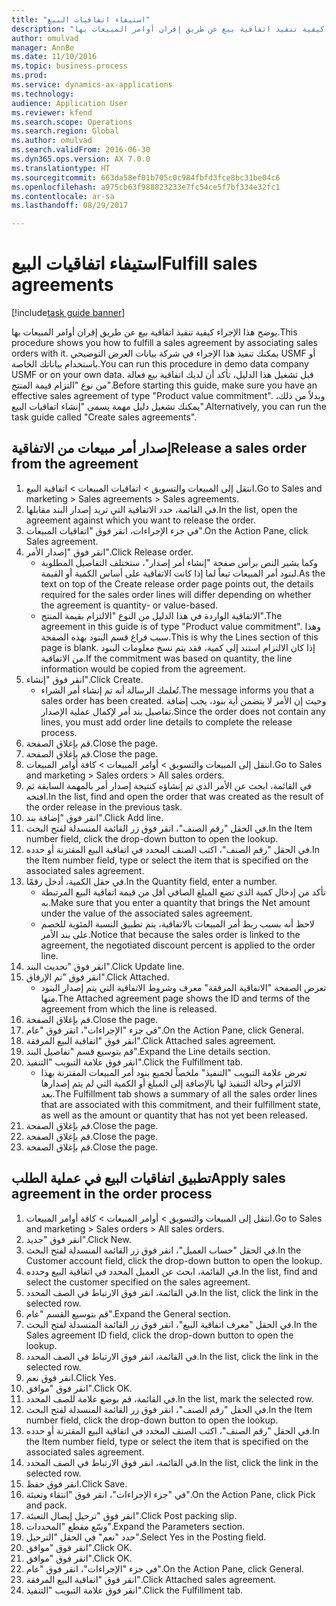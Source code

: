```yaml
--- 
title: "استيفاء اتفاقيات البيع"
description: "يوضح هذا الإجراء كيفية تنفيذ اتفاقية بيع عن طريق إقران أوامر المبيعات بها."
author: omulvad
manager: AnnBe
ms.date: 11/10/2016
ms.topic: business-process
ms.prod: 
ms.service: dynamics-ax-applications
ms.technology: 
audience: Application User
ms.reviewer: kfend
ms.search.scope: Operations
ms.search.region: Global
ms.author: omulvad
ms.search.validFrom: 2016-06-30
ms.dyn365.ops.version: AX 7.0.0
ms.translationtype: HT
ms.sourcegitcommit: 663da58ef01b705c0c984fbfd3fce8bc31be04c6
ms.openlocfilehash: a975cb63f988823233e7fc54ce5f7bf334e32fc1
ms.contentlocale: ar-sa
ms.lasthandoff: 08/29/2017

---
```

# <a name="fulfill-sales-agreements"></a><span data-ttu-id="4031d-103">استيفاء اتفاقيات البيع</span><span class="sxs-lookup"><span data-stu-id="4031d-103">Fulfill sales agreements</span></span>

[!include[task guide banner](../../includes/task-guide-banner.md)]

<span data-ttu-id="4031d-104">يوضح هذا الإجراء كيفية تنفيذ اتفاقية بيع عن طريق إقران أوامر المبيعات بها.</span><span class="sxs-lookup"><span data-stu-id="4031d-104">This procedure shows you how to fulfill a sales agreement by associating sales orders with it.</span></span> <span data-ttu-id="4031d-105">يمكنك تنفيذ هذا الإجراء في شركة بيانات العرض التوضيحي USMF أو باستخدام بياناتك الخاصة.</span><span class="sxs-lookup"><span data-stu-id="4031d-105">You can run this procedure in demo data company USMF or on your own data.</span></span> <span data-ttu-id="4031d-106">قبل تشغيل هذا الدليل، تأكد أن لديك اتفاقية بيع فعالة من نوع "التزام قيمة المنتج".</span><span class="sxs-lookup"><span data-stu-id="4031d-106">Before starting this guide, make sure you have an effective sales agreement of type "Product value commitment".</span></span> <span data-ttu-id="4031d-107">وبدلاً من ذلك، يمكنك تشغيل دليل مهمة يسمى "إنشاء اتفاقيات البيع".</span><span class="sxs-lookup"><span data-stu-id="4031d-107">Alternatively, you can run the task guide called "Create sales agreements".</span></span>  




## <a name="release-a-sales-order-from-the-agreement"></a><span data-ttu-id="4031d-108">إصدار أمر مبيعات من الاتفاقية</span><span class="sxs-lookup"><span data-stu-id="4031d-108">Release a sales order from the agreement</span></span>
1. <span data-ttu-id="4031d-109">انتقل إلى المبيعات والتسويق > اتفاقيات المبيعات > اتفاقية البيع.</span><span class="sxs-lookup"><span data-stu-id="4031d-109">Go to Sales and marketing > Sales agreements > Sales agreements.</span></span>
2. <span data-ttu-id="4031d-110">في القائمة، حدد الاتفاقية التي تريد إصدار البند مقابلها.</span><span class="sxs-lookup"><span data-stu-id="4031d-110">In the list, open the agreement against which you want to release the order.</span></span>
3. <span data-ttu-id="4031d-111">في جزء الإجراءات، انقر فوق "اتفاقيات المبيعات".</span><span class="sxs-lookup"><span data-stu-id="4031d-111">On the Action Pane, click Sales agreement.</span></span>
4. <span data-ttu-id="4031d-112">انقر فوق "إصدار الأمر".</span><span class="sxs-lookup"><span data-stu-id="4031d-112">Click Release order.</span></span>
    * <span data-ttu-id="4031d-113">وكما يشير النص برأس صفحة "إنشاء أمر إصدار"، ستختلف التفاصيل المطلوبة لبنود أمر المبيعات تبعاً لما إذا كانت الاتفاقية على أساس الكمية أو القيمة.</span><span class="sxs-lookup"><span data-stu-id="4031d-113">As the text on top of the  Create release order page points out, the details required for the sales order lines will differ depending on whether the agreement is quantity- or value-based.</span></span>  
    * <span data-ttu-id="4031d-114">الاتفاقية الواردة في هذا الدليل من النوع "الالتزام بقيمة المنتج".</span><span class="sxs-lookup"><span data-stu-id="4031d-114">The agreement in this guide is of type "Product value commitment".</span></span> <span data-ttu-id="4031d-115">وهذا سبب فراغ قسم البنود بهذه الصفحة.</span><span class="sxs-lookup"><span data-stu-id="4031d-115">This is why the Lines section of this page is blank.</span></span> <span data-ttu-id="4031d-116">إذا كان الالتزام استند إلى كمية، فقد يتم نسخ معلومات البنود من الاتفاقية.</span><span class="sxs-lookup"><span data-stu-id="4031d-116">If the commitment was based on quantity, the line information would be copied from the agreement.</span></span>  
5. <span data-ttu-id="4031d-117">انقر فوق "إنشاء".</span><span class="sxs-lookup"><span data-stu-id="4031d-117">Click Create.</span></span>
    * <span data-ttu-id="4031d-118">تُعلمك الرسالة أنه تم إنشاء أمر الشراء.</span><span class="sxs-lookup"><span data-stu-id="4031d-118">The message informs you that a sales order has been created.</span></span> <span data-ttu-id="4031d-119">وحيث إن الأمر لا يتضمن أية بنود، يجب إضافة تفاصيل بند أمر لإكمال عملية الإصدار.</span><span class="sxs-lookup"><span data-stu-id="4031d-119">Since the order does not contain any lines, you must add order line details to complete the release process.</span></span>   
6. <span data-ttu-id="4031d-120">قم بإغلاق الصفحة.</span><span class="sxs-lookup"><span data-stu-id="4031d-120">Close the page.</span></span>
7. <span data-ttu-id="4031d-121">قم بإغلاق الصفحة.</span><span class="sxs-lookup"><span data-stu-id="4031d-121">Close the page.</span></span>
8. <span data-ttu-id="4031d-122">انتقل إلى المبيعات والتسويق > أوامر المبيعات > كافة أوامر المبيعات.</span><span class="sxs-lookup"><span data-stu-id="4031d-122">Go to Sales and marketing > Sales orders > All sales orders.</span></span>
9. <span data-ttu-id="4031d-123">في القائمة، ابحث عن الأمر الذي تم إنشاؤه كنتيجة إصدار أمر بالمهمة السابقة ثم افتحه.</span><span class="sxs-lookup"><span data-stu-id="4031d-123">In the list, find and open the order that was created as the result of the order release in the previous task.</span></span>
10. <span data-ttu-id="4031d-124">انقر فوق "إضافة بند".</span><span class="sxs-lookup"><span data-stu-id="4031d-124">Click Add line.</span></span>
11. <span data-ttu-id="4031d-125">في الحقل "رقم الصنف"، انقر فوق زر القائمة المنسدلة لفتح البحث.</span><span class="sxs-lookup"><span data-stu-id="4031d-125">In the Item number field, click the drop-down button to open the lookup.</span></span>
12. <span data-ttu-id="4031d-126">في الحقل "رقم الصنف"، اكتب الصنف المحدد في اتفاقية البيع المقترنة أو حدده.</span><span class="sxs-lookup"><span data-stu-id="4031d-126">In the Item number field, type or select the item that is specified on the associated sales agreement.</span></span>
13. <span data-ttu-id="4031d-127">في حقل الكمية، أدخل رقمًا.</span><span class="sxs-lookup"><span data-stu-id="4031d-127">In the Quantity field, enter a number.</span></span>
    * <span data-ttu-id="4031d-128">تأكد من إدخال كمية الذي تضع المبلغ الصافي أقل من قيمة اتفاقية البيع المرتبطة به.</span><span class="sxs-lookup"><span data-stu-id="4031d-128">Make sure that you enter a quantity that brings the Net amount under the value of the associated sales agreement.</span></span>  
    * <span data-ttu-id="4031d-129">لاحظ أنه بسبب ربط أمر المبيعات بالاتفاقية، يتم تطبيق النسبة المئوية للخصم على بند الأمر.</span><span class="sxs-lookup"><span data-stu-id="4031d-129">Notice that because the sales order is linked to the agreement, the negotiated discount percent is applied to the order line.</span></span>  
14. <span data-ttu-id="4031d-130">انقر فوق "تحديث البند".</span><span class="sxs-lookup"><span data-stu-id="4031d-130">Click Update line.</span></span>
15. <span data-ttu-id="4031d-131">انقر فوق "تم الإرفاق".</span><span class="sxs-lookup"><span data-stu-id="4031d-131">Click Attached.</span></span>
    * <span data-ttu-id="4031d-132">تعرض الصفحة "الاتفاقية المرفقة" معرف وشروط الاتفاقية التي يتم إصدار البنود منها.</span><span class="sxs-lookup"><span data-stu-id="4031d-132">The Attached agreement page shows the ID and terms of the agreement from which the line is released.</span></span>  
16. <span data-ttu-id="4031d-133">قم بإغلاق الصفحة.</span><span class="sxs-lookup"><span data-stu-id="4031d-133">Close the page.</span></span>
17. <span data-ttu-id="4031d-134">في جزء "الإجراءات"، انقر فوق "عام".</span><span class="sxs-lookup"><span data-stu-id="4031d-134">On the Action Pane, click General.</span></span>
18. <span data-ttu-id="4031d-135">انقر فوق "اتفاقية البيع المرفقة".</span><span class="sxs-lookup"><span data-stu-id="4031d-135">Click Attached sales agreement.</span></span>
19. <span data-ttu-id="4031d-136">قم بتوسيع قسم "تفاصيل البند".</span><span class="sxs-lookup"><span data-stu-id="4031d-136">Expand the Line details section.</span></span>
20. <span data-ttu-id="4031d-137">انقر فوق علامة التبويب "التنفيذ".</span><span class="sxs-lookup"><span data-stu-id="4031d-137">Click the Fulfillment tab.</span></span>
    * <span data-ttu-id="4031d-138">تعرض علامة التبويب "التنفيذ" ملخصاً لجميع بنود أمر المبيعات المقترنة بهذا الالتزام وحالة التنفيذ لها بالإضافة إلى المبلغ أو الكمية التي لم يتم إصدارها بعد.</span><span class="sxs-lookup"><span data-stu-id="4031d-138">The Fulfillment tab shows a summary of all the sales order lines that are associated with this commitment, and their fulfillment state, as well as the amount or quantity that has not yet been released.</span></span>   
21. <span data-ttu-id="4031d-139">قم بإغلاق الصفحة.</span><span class="sxs-lookup"><span data-stu-id="4031d-139">Close the page.</span></span>
22. <span data-ttu-id="4031d-140">قم بإغلاق الصفحة.</span><span class="sxs-lookup"><span data-stu-id="4031d-140">Close the page.</span></span>
23. <span data-ttu-id="4031d-141">قم بإغلاق الصفحة.</span><span class="sxs-lookup"><span data-stu-id="4031d-141">Close the page.</span></span>

## <a name="apply-sales-agreement-in-the-order-process"></a><span data-ttu-id="4031d-142">تطبيق اتفاقيات البيع في عملية الطلب</span><span class="sxs-lookup"><span data-stu-id="4031d-142">Apply sales agreement in the order process</span></span>
1. <span data-ttu-id="4031d-143">انتقل إلى المبيعات والتسويق > أوامر المبيعات > كافة أوامر المبيعات.</span><span class="sxs-lookup"><span data-stu-id="4031d-143">Go to Sales and marketing > Sales orders > All sales orders.</span></span>
2. <span data-ttu-id="4031d-144">انقر فوق "جديد".</span><span class="sxs-lookup"><span data-stu-id="4031d-144">Click New.</span></span>
3. <span data-ttu-id="4031d-145">في الحقل "حساب العميل"، انقر فوق زر القائمة المنسدلة لفتح البحث.</span><span class="sxs-lookup"><span data-stu-id="4031d-145">In the Customer account field, click the drop-down button to open the lookup.</span></span>
4. <span data-ttu-id="4031d-146">في القائمة، ابحث عن العميل المحدد في اتفاقية البيع وحدده.</span><span class="sxs-lookup"><span data-stu-id="4031d-146">In the list, find and select the customer specified on the sales agreement.</span></span>
5. <span data-ttu-id="4031d-147">في القائمة، انقر فوق الارتباط في الصف المحدد.</span><span class="sxs-lookup"><span data-stu-id="4031d-147">In the list, click the link in the selected row.</span></span>
6. <span data-ttu-id="4031d-148">قم بتوسيع القسم "عام".</span><span class="sxs-lookup"><span data-stu-id="4031d-148">Expand the General section.</span></span>
7. <span data-ttu-id="4031d-149">في الحقل "معرف اتفاقية البيع"، انقر فوق زر القائمة المنسدلة لفتح البحث.</span><span class="sxs-lookup"><span data-stu-id="4031d-149">In the Sales agreement ID field, click the drop-down button to open the lookup.</span></span>
8. <span data-ttu-id="4031d-150">في القائمة، انقر فوق الارتباط في الصف المحدد.</span><span class="sxs-lookup"><span data-stu-id="4031d-150">In the list, click the link in the selected row.</span></span>
9. <span data-ttu-id="4031d-151">انقر فوق نعم.</span><span class="sxs-lookup"><span data-stu-id="4031d-151">Click Yes.</span></span>
10. <span data-ttu-id="4031d-152">انقر فوق "موافق".</span><span class="sxs-lookup"><span data-stu-id="4031d-152">Click OK.</span></span>
11. <span data-ttu-id="4031d-153">في القائمة، قم بوضع علامة للصف المحدد.</span><span class="sxs-lookup"><span data-stu-id="4031d-153">In the list, mark the selected row.</span></span>
12. <span data-ttu-id="4031d-154">في الحقل "رقم الصنف"، انقر فوق زر القائمة المنسدلة لفتح البحث.</span><span class="sxs-lookup"><span data-stu-id="4031d-154">In the Item number field, click the drop-down button to open the lookup.</span></span>
13. <span data-ttu-id="4031d-155">في الحقل "رقم الصنف"، اكتب الصنف المحدد في اتفاقية البيع المقترنة أو حدده.</span><span class="sxs-lookup"><span data-stu-id="4031d-155">In the Item number field, type or select the item that is specified on the associated sales agreement.</span></span>
14. <span data-ttu-id="4031d-156">في القائمة، انقر فوق الارتباط في الصف المحدد.</span><span class="sxs-lookup"><span data-stu-id="4031d-156">In the list, click the link in the selected row.</span></span>
15. <span data-ttu-id="4031d-157">انقر فوق حفظ.</span><span class="sxs-lookup"><span data-stu-id="4031d-157">Click Save.</span></span>
16. <span data-ttu-id="4031d-158">في "جزء الإجراءات"، انقر فوق "انتقاء وتعبئة‬".</span><span class="sxs-lookup"><span data-stu-id="4031d-158">On the Action Pane, click Pick and pack.</span></span>
17. <span data-ttu-id="4031d-159">انقر فوق "ترحيل إيصال التعبئة".</span><span class="sxs-lookup"><span data-stu-id="4031d-159">Click Post packing slip.</span></span>
18. <span data-ttu-id="4031d-160">وسّع مقطع "المحددات".</span><span class="sxs-lookup"><span data-stu-id="4031d-160">Expand the Parameters section.</span></span>
19. <span data-ttu-id="4031d-161">حدد "نعم" في الحقل "الترحيل".</span><span class="sxs-lookup"><span data-stu-id="4031d-161">Select Yes in the Posting field.</span></span>
20. <span data-ttu-id="4031d-162">انقر فوق "موافق".</span><span class="sxs-lookup"><span data-stu-id="4031d-162">Click OK.</span></span>
21. <span data-ttu-id="4031d-163">انقر فوق "موافق".</span><span class="sxs-lookup"><span data-stu-id="4031d-163">Click OK.</span></span>
22. <span data-ttu-id="4031d-164">في جزء "الإجراءات"، انقر فوق "عام".</span><span class="sxs-lookup"><span data-stu-id="4031d-164">On the Action Pane, click General.</span></span>
23. <span data-ttu-id="4031d-165">انقر فوق "اتفاقية البيع المرفقة".</span><span class="sxs-lookup"><span data-stu-id="4031d-165">Click Attached sales agreement.</span></span>
24. <span data-ttu-id="4031d-166">انقر فوق علامة التبويب "التنفيذ".</span><span class="sxs-lookup"><span data-stu-id="4031d-166">Click the Fulfillment tab.</span></span>


